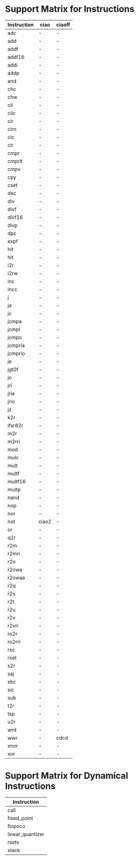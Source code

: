 # Support Matrix for Instructions

| Instruction | ciao | ciaoff |
| --- | --- | --- |
| adc | - | - |
| add | - | - |
| addf | - | - |
| addf16 | - | - |
| addi | - | - |
| addp | - | - |
| and | - | - |
| chc | - | - |
| chw | - | - |
| cil | - | - |
| cilc | - | - |
| cir | - | - |
| cirn | - | - |
| clc | - | - |
| clr | - | - |
| cmpr | - | - |
| cmprlt | - | - |
| cmpv | - | - |
| cpy | - | - |
| cset | - | - |
| dec | - | - |
| div | - | - |
| divf | - | - |
| divf16 | - | - |
| divp | - | - |
| dpc | - | - |
| expf | - | - |
| hit | - | - |
| hlt | - | - |
| i2r | - | - |
| i2rw | - | - |
| inc | - | - |
| incc | - | - |
| j | - | - |
| ja | - | - |
| jc | - | - |
| jcmpa | - | - |
| jcmpl | - | - |
| jcmpo | - | - |
| jcmpria | - | - |
| jcmprio | - | - |
| je | - | - |
| jgt0f | - | - |
| jo | - | - |
| jri | - | - |
| jria | - | - |
| jrio | - | - |
| jz | - | - |
| k2r | - | - |
| lfsr82r | - | - |
| m2r | - | - |
| m2rri | - | - |
| mod | - | - |
| mulc | - | - |
| mult | - | - |
| multf | - | - |
| multf16 | - | - |
| multp | - | - |
| nand | - | - |
| nop | - | - |
| nor | - | - |
| not | ciao2 | - |
| or | - | - |
| q2r | - | - |
| r2m | - | - |
| r2mri | - | - |
| r2o | - | - |
| r2owa | - | - |
| r2owaa | - | - |
| r2q | - | - |
| r2s | - | - |
| r2t | - | - |
| r2u | - | - |
| r2v | - | - |
| r2vri | - | - |
| ro2r | - | - |
| ro2rri | - | - |
| rsc | - | - |
| rset | - | - |
| s2r | - | - |
| saj | - | - |
| sbc | - | - |
| sic | - | - |
| sub | - | - |
| t2r | - | - |
| tsp | - | - |
| u2r | - | - |
| wrd | - | - |
| wwr | - | cdcd |
| xnor | - | - |
| xor | - | - |

# Support Matrix for Dynamical Instructions

| Instruction |
| --- |
| call |
| fixed_point |
| flopoco |
| linear_quantizer |
| rsets |
| stack |
